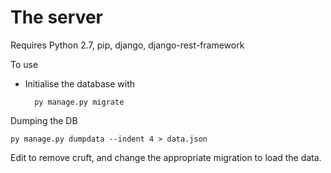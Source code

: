 The server
=============

Requires Python 2.7, pip, django, django-rest-framework

To use
* Initialise the database with

        py manage.py migrate

Dumping the DB

    py manage.py dumpdata --indent 4 > data.json

Edit to remove cruft, and change the appropriate migration to load the data. 
